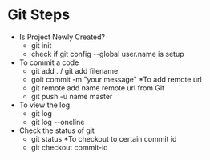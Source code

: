 # Git Steps #

* Is Project Newly Created?
	* git init
	* check if git config --global user.name is setup
* To commit a code
	* git add . / git add filename
	* goit commit -m "your message"	
*To add remote url
	* git remote add name remote url from Git
	* git push -u name master
* To view the log
	* git log
	* git log --oneline
* Check the status of git
	* git status
*To checkout to certain commit id
	* git checkout commit-id				
